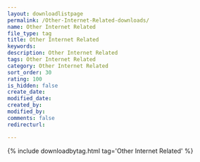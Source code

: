 ```yaml
---
layout: downloadlistpage
permalink: /Other-Internet-Related-downloads/
name: Other Internet Related
file_type: tag
title: Other Internet Related
keywords:
description: Other Internet Related
tags: Other Internet Related
category: Other Internet Related
sort_order: 30
rating: 100
is_hidden: false
create_date:
modified_date:
created_by:
modified_by:
comments: false
redirecturl:

---
```

 {% include downloadbytag.html tag='Other Internet Related' %}
